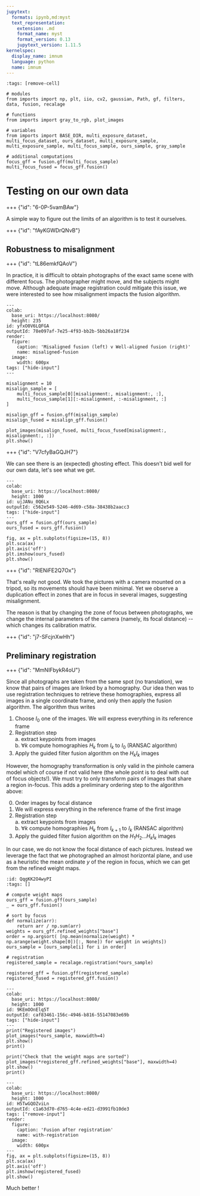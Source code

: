 ```yaml
---
jupytext:
  formats: ipynb,md:myst
  text_representation:
    extension: .md
    format_name: myst
    format_version: 0.13
    jupytext_version: 1.11.5
kernelspec:
  display_name: imnum
  language: python
  name: imnum
---
```


```{code-cell} ipython3
:tags: [remove-cell]

# modules
from imports import np, plt, iio, cv2, gaussian, Path, gf, filters, data, fusion, recalage

# functions
from imports import gray_to_rgb, plot_images

# variables
from imports import BASE_DIR, multi_exposure_dataset, multi_focus_dataset, ours_dataset, multi_exposure_sample, multi_exposure_sample, multi_focus_sample, ours_sample, gray_sample

# additional computations
focus_gff = fusion.gff(multi_focus_sample)
multi_focus_fused = focus_gff.fusion()
```

# Testing on our own data

+++ {"id": "6-0P-5vamBAw"}

A simple way to figure out the limits of an algorithm is to test it ourselves.

+++ {"id": "fAyKGWDrQNvB"}

## Robustness to misalignment

+++ {"id": "tL86emkfQAoV"}

In practice, it is difficult to obtain photographs of the exact same scene with different focus. The photographer might move, and the subjects might move. Although adequate image registration could mitigate this issue, we were interested to see how misalignment impacts the fusion algorithm.

```{code-cell} ipython3
---
colab:
  base_uri: https://localhost:8080/
  height: 235
id: yfxO0V6LQFGA
outputId: 78e097af-7e25-4f93-bb2b-5bb26a18f234
render:
  figure:
    caption: 'Misaligned fusion (left) v Well-aligned fusion (right)'
    name: misaligned-fusion
  image:
    width: 600px
tags: ["hide-input"]
---

misalignment = 10
misalign_sample = [
    multi_focus_sample[0][misalignment:, misalignment:, :],
    multi_focus_sample[1][:-misalignment, :-misalignment, :]
]

misalign_gff = fusion.gff(misalign_sample)
misalign_fused = misalign_gff.fusion()

plot_images(misalign_fused, multi_focus_fused[misalignment:, misalignment:, :])
plt.show()
```

+++ {"id": "V7cfyBaGQJH7"}

We can see there is an (expected) ghosting effect. This doesn't bid well for our own data, let's see what we get.

```{code-cell} ipython3
---
colab:
  base_uri: https://localhost:8080/
  height: 1000
id: ujJANu_0Q6Lx
outputId: c562e549-5246-4d69-c58a-38438b2aacc3
tags: ["hide-input"]
---
ours_gff = fusion.gff(ours_sample)
ours_fused = ours_gff.fusion()

fig, ax = plt.subplots(figsize=(15, 8))
plt.sca(ax)
plt.axis('off')
plt.imshow(ours_fused)
plt.show()
```

+++ {"id": "RIENiFE2Q7Ox"}

That's really not good. We took the pictures with a camera mounted on a tripod, so its movements should have been minimal. Yet we observe a duplication effect in zones that are in focus in several images, suggesting misalignment.

The reason is that by changing the zone of focus between photographs, we change the internal parameters of the camera (namely, its focal distance) -- which changes its calibration matrix.

+++ {"id": "j7-SFcjnXwHh"}

## Preliminary registration

+++ {"id": "MmNIFbykR4oU"}

Since all photographs are taken from the same spot (no translation), we know that pairs of images are linked by a homography. Our idea then was to use registration techniques to retrieve these homographies, express all images in a single coordinate frame, and only then apply the fusion algorithm. The algorithm thus writes

1. Choose $I_0$ one of the images. We will express everything in its reference frame
2. Registration step  
    a. extract keypoints from images  
    b. $\forall k$ compute homographies $H_{k}$ from $I_{k}$ to $I_0$ (RANSAC algorithm)  
3. Apply the guided filter fusion algorithm on the $H_kI_k$ images

However, the homography transformation is only valid in the pinhole camera model which of course if not valid here (the whole point is to deal with out of focus objects!). We must try to only transform pairs of images that share a region in-focus. This adds a preliminary ordering step to the algorithm above:

0. Order images by focal distance
1. We will express everything in the reference frame of the first image
2. Registration step  
    a. extract keypoints from images  
    b. $\forall k$ compute homographies $H_{k}$ from $I_{k+1}$ to $I_{k}$ (RANSAC algorithm)  
3. Apply the guided filter fusion algorithm on the $H_1H_2\ldots H_kI_k$ images

In our case, we do not know the focal distance of each pictures. Instead we leverage the fact that we photographed an almost horizontal plane, and use as a heuristic the mean ordinate $y$ of the region in focus, which we can get from the refined weight maps.

```{code-cell} ipython3
:id: QqgKK2O4wyPI
:tags: []

# compute weight maps
ours_gff = fusion.gff(ours_sample)
_ = ours_gff.fusion()

# sort by focus
def normalize(arr):
    return arr / np.sum(arr)
weights = ours_gff.refined_weights["base"]
order = np.argsort( [np.mean(normalize(weight) * np.arange(weight.shape[0])[:, None]) for weight in weights])
ours_sample = [ours_sample[i] for i in order]

# registration
registered_sample = recalage.registration(*ours_sample)

registered_gff = fusion.gff(registered_sample)
registered_fused = registered_gff.fusion()
```

```{code-cell} ipython3
---
colab:
  base_uri: https://localhost:8080/
  height: 1000
id: 9KEmOOnElq5T
outputId: caf83461-156c-4946-b816-55147083e69b
tags: ["hide-input"]
---
print("Registered images")
plot_images(*ours_sample, maxwidth=4)
plt.show()
print()

print("Check that the weight maps are sorted")
plot_images(*registered_gff.refined_weights["base"], maxwidth=4)
plt.show()
print()
```

```{code-cell} ipython3
---
colab:
  base_uri: https://localhost:8080/
  height: 1000
id: H5TwGQOZviLn
outputId: c1a63d70-d765-4c4e-ed21-d3991fb10de3
tags: ["remove-input"]
render:
  figure:
    caption: 'Fusion after registration'
    name: with-registration
  image:
    width: 600px
---
fig, ax = plt.subplots(figsize=(15, 8))
plt.sca(ax)
plt.axis('off')
plt.imshow(registered_fused)
plt.show()
```

Much better !
